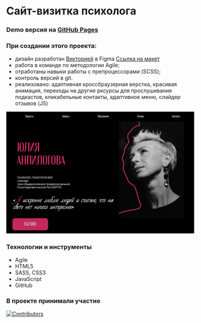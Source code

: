 # Сайт-визитка психолога
### Demo версия на [GitHub Pages](https://pinkpink-flamingo.github.io/Business-card-site.github.io/)

### При создании этого проекта:
- дизайн разработан  [Викторией](https://github.com/ViktoriyaLu) в Figma [Ссылка на макет](https://www.figma.com/file/cykrMKVQbsJ7Jl9fxwj1ti/%D0%9B%D0%B5%D0%BD%D0%B4%D0%B8%D0%BD%D0%B3-%D0%9F%D1%81%D0%B8%D1%85%D0%BE%D0%BB%D0%BE%D0%B3%D0%B0?type=design&node-id=0-1&mode=design&t=d9Er2EZ9nFzvJ9Tr-0)
- работа в команде по методологии Agile;
- отработаны навыки работы с препроцессорами (SCSS);
- контроль версий в git.
- реализовано: адаптивная кроссбраузерная верстка, красивая анимация, переходы на другие рксурсы для прослушивания подкастов, кликабельные контакты, адаптивное меню, слайдер отзывов (JS)
  
![image](/assets/images/README.png)

### Технологии и инструменты
* Agile
* HTML5
* SASS, CSS3
* JavaScript
* GitHub
  
### В проекте принимали участие
[![Contributors](https://contrib.rocks/image?repo=PinkPink-flamingo/Project_2)](https://github.com/PinkPink-flamingo/Project_2/graphs/contributors)
